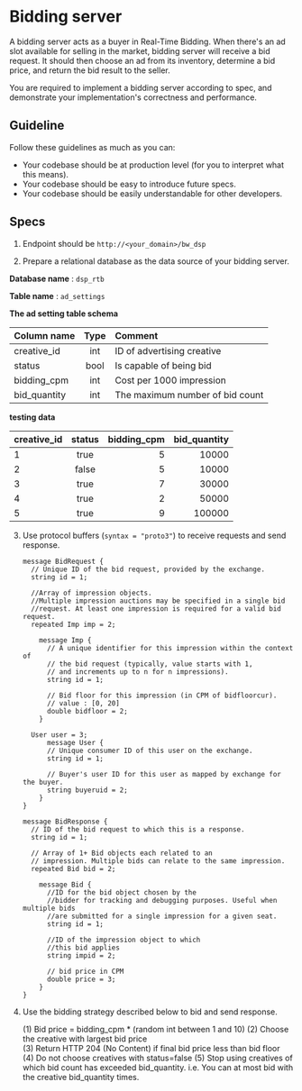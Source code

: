 # Bidding server

A bidding server acts as a buyer in Real-Time Bidding. When there's an ad slot available for selling in the market, bidding server will receive a bid request. It should then choose an ad from its inventory, determine a bid price, and return the bid result to the seller.

You are required to implement a bidding server according to spec, and demonstrate your implementation's correctness and performance.

## Guideline

Follow these guidelines as much as you can:

* Your codebase should be at production level (for you to interpret what this means).
* Your codebase should be easy to introduce future specs.
* Your codebase should be easily understandable for other developers.

## Specs
  
1. Endpoint should be `http://<your_domain>/bw_dsp`  

2. Prepare a relational database as the data source of your bidding server.

**Database name**  : `dsp_rtb`  

**Table name** : `ad_settings`  

**The ad setting table schema**   

| Column name | Type | Comment |
|----------|:-------------:|:------|
| creative_id | int | ID of advertising creative |
| status | bool | Is capable of being bid  |
| bidding_cpm | int | Cost per 1000 impression |
| bid_quantity | int | The maximum number of bid count |

**testing data**   

| creative_id | status | bidding_cpm | bid_quantity |
|----------|:-------------:|------:|------:|
| 1 |  true | 5 | 10000 |
| 2 |  false | 5 | 10000 |
| 3 |  true | 7 | 30000 |
| 4 |  true | 2 | 50000 |
| 5 |  true | 9 | 100000 |

3. Use protocol buffers (`syntax = "proto3"`) to receive requests and send response.
    ```
	message BidRequest {
	  // Unique ID of the bid request, provided by the exchange.
	  string id = 1;

	  //Array of impression objects.
	  //Multiple impression auctions may be specified in a single bid
	  //request. At least one impression is required for a valid bid request.
	  repeated Imp imp = 2;

		message Imp {
		  // A unique identifier for this impression within the context of
		  // the bid request (typically, value starts with 1,
		  // and increments up to n for n impressions).
		  string id = 1;

		  // Bid floor for this impression (in CPM of bidfloorcur).
		  // value : [0, 20]
		  double bidfloor = 2;
		}

	  User user = 3;
		  message User {
		  // Unique consumer ID of this user on the exchange.
		  string id = 1;

		  // Buyer's user ID for this user as mapped by exchange for the buyer.
		  string buyeruid = 2;
		}
	}
    ```

	```
	message BidResponse {
	  // ID of the bid request to which this is a response.
	  string id = 1;

	  // Array of 1+ Bid objects each related to an
	  // impression. Multiple bids can relate to the same impression.
	  repeated Bid bid = 2;

		message Bid {
		  //ID for the bid object chosen by the
		  //bidder for tracking and debugging purposes. Useful when multiple bids
		  //are submitted for a single impression for a given seat.
		  string id = 1;

		  //ID of the impression object to which
		  //this bid applies
		  string impid = 2;

		  // bid price in CPM
		  double price = 3;
		}
	}
    ```

4. Use the bidding strategy described below to bid and send response.
  
   (1) Bid price = bidding_cpm * (random int between 1 and 10)
   (2) Choose the creative with largest bid price  
   (3) Return HTTP 204 (No Content) if final bid price less than bid floor  
   (4) Do not choose creatives with status=false
   (5) Stop using creatives of which bid count has exceeded bid_quantity. i.e. You can at most bid with the creative bid_quantity times.